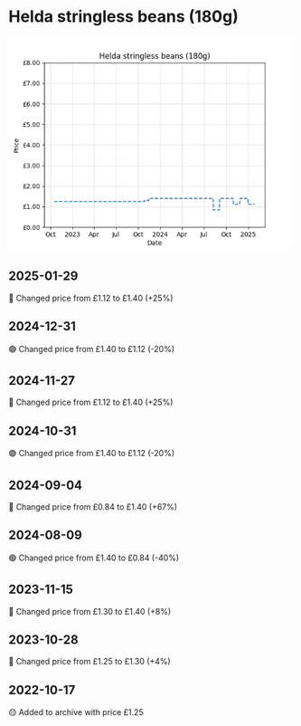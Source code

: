 # Helda stringless beans (180g)
![](charts/product-321394011.png)
## 2025-01-29
🔴 Changed price from £1.12 to £1.40 (+25%)
## 2024-12-31
🟢 Changed price from £1.40 to £1.12 (-20%)
## 2024-11-27
🔴 Changed price from £1.12 to £1.40 (+25%)
## 2024-10-31
🟢 Changed price from £1.40 to £1.12 (-20%)
## 2024-09-04
🔴 Changed price from £0.84 to £1.40 (+67%)
## 2024-08-09
🟢 Changed price from £1.40 to £0.84 (-40%)
## 2023-11-15
🔴 Changed price from £1.30 to £1.40 (+8%)
## 2023-10-28
🔴 Changed price from £1.25 to £1.30 (+4%)
## 2022-10-17
🟡 Added to archive with price £1.25